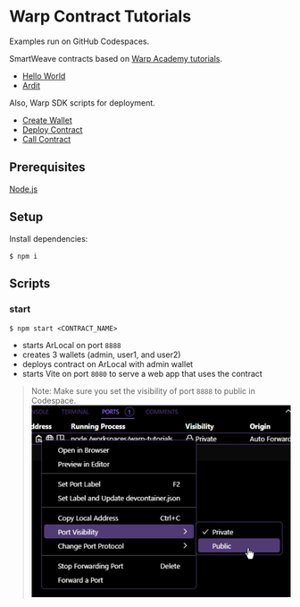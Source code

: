 # Warp Contract Tutorials

Examples run on GitHub Codespaces.

SmartWeave contracts based on [Warp Academy tutorials](https://academy.warp.cc/tutorials/ardit/introduction/intro).

- [Hello World](hello-world/contract.js)
- [Ardit](ardit/contract.js)

Also, Warp SDK scripts for deployment.

- [Create Wallet](scripts/create-wallet.js)
- [Deploy Contract](scripts/deploy-contract.js)
- [Call Contract](scripts/call-contract.js)

## Prerequisites

[Node.js](https://nodejs.org/en)

## Setup

Install dependencies:

    $ npm i

## Scripts

### start

    $ npm start <CONTRACT_NAME>

- starts ArLocal on port `8888`
- creates 3 wallets (admin, user1, and user2)
- deploys contract on ArLocal with admin wallet
- starts Vite on port `8080` to serve a web app that uses the contract

> Note: Make sure you set the visibility of port `8888` to public in Codespace.
> ![](public-port.png)
